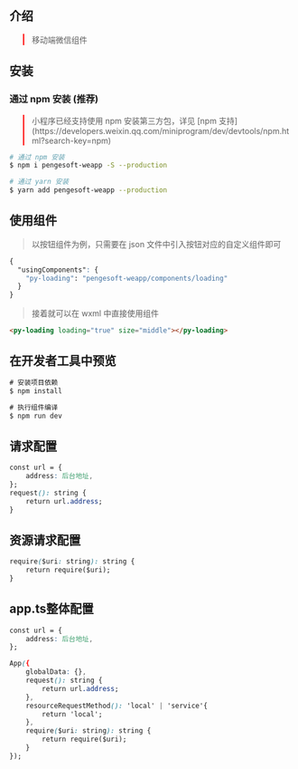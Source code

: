 ## 介绍
<blockquote style="border-color: red;">
  <p>移动端微信组件</p>
</blockquote>

## 安装

### 通过 npm 安装 (推荐)
<blockquote style="border-color: red;">
小程序已经支持使用 npm 安装第三方包，详见 [npm 支持](https://developers.weixin.qq.com/miniprogram/dev/devtools/npm.html?search-key=npm)
</blockquote>

```bash
# 通过 npm 安装
$ npm i pengesoft-weapp -S --production

# 通过 yarn 安装
$ yarn add pengesoft-weapp --production
```

## 使用组件
>以按钮组件为例，只需要在 json 文件中引入按钮对应的自定义组件即可
```css
{
  "usingComponents": {
    "py-loading": "pengesoft-weapp/components/loading"
  }
}
```

>接着就可以在 wxml 中直接使用组件
```html
<py-loading loading="true" size="middle"></py-loading>
```

## 在开发者工具中预览
```css
# 安装项目依赖
$ npm install

# 执行组件编译
$ npm run dev
```

## 请求配置
````css
const url = {
    address: 后台地址,
};
request(): string {
    return url.address;
}
````

## 资源请求配置
````css
require($uri: string): string {
    return require($uri);
}
````

## app.ts整体配置
````css
const url = {
    address: 后台地址,
};

App({
    globalData: {},
    request(): string {
        return url.address;
    },
    resourceRequestMethod(): 'local' | 'service'{
        return 'local';
    },
    require($uri: string): string {
        return require($uri);
    }
});
````
